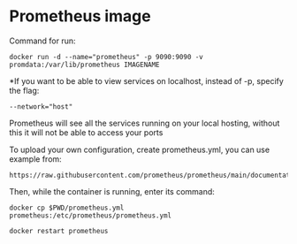 # Prometheus image

Command for run:
```
docker run -d --name="prometheus" -p 9090:9090 -v promdata:/var/lib/prometheus IMAGENAME
```

*If you want to be able to view services on localhost, instead of -p, specify the flag:
```
--network="host"
```
Prometheus will see all the services running on your local hosting, without this it will not be able to access your ports


To upload your own configuration, create prometheus.yml, you can use example from:
```
https://raw.githubusercontent.com/prometheus/prometheus/main/documentation/examples/prometheus.yml
```
Then, while the container is running, enter its command:
```
docker cp $PWD/prometheus.yml prometheus:/etc/prometheus/prometheus.yml

docker restart prometheus
```
